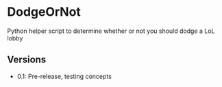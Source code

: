 # DodgeOrNot
Python helper script to determine whether or not you should dodge a LoL lobby

## Versions
- 0.1: Pre-release, testing concepts